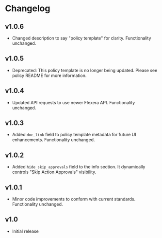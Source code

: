 # Changelog

## v1.0.6

- Changed description to say "policy template" for clarity. Functionality unchanged.

## v1.0.5

- Deprecated: This policy template is no longer being updated. Please see policy README for more information.

## v1.0.4

- Updated API requests to use newer Flexera API. Functionality unchanged.

## v1.0.3

- Added `doc_link` field to policy template metadata for future UI enhancements. Functionality unchanged.

## v1.0.2

- Added `hide_skip_approvals` field to the info section. It dynamically controls "Skip Action Approvals" visibility.

## v1.0.1

- Minor code improvements to conform with current standards. Functionality unchanged.

## v1.0

- Initial release
